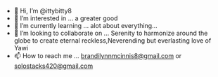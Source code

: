 - 👋 Hi, I’m @ittybitty8
- 👀 I’m interested in ... a greater good
- 🌱 I’m currently learning ... alot about everything...
- 💞️ I’m looking to collaborate on ... Serenity to harmonize around the globe to create eternal reckless,Neverending but everlasting love of Yawi 
- 📫 How to reach me ... brandilynnmcinnis8@gmail.com or solostacks420@gmail.com

<!---
ittybitty8/ittybitty8 is a ✨ special ✨ repository because its `README.md` (this file) appears on your GitHub profile.
You can click the Preview link to take a look at your changes.
--->
